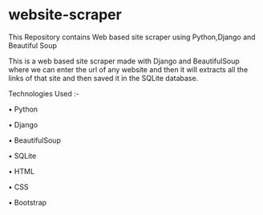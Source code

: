 # website-scraper
This Repository contains Web based site scraper using Python,Django and Beautiful Soup

This is a web based site scraper made with Django and BeautifulSoup where we can enter the url of any website and then it will extracts all the links of that site and then saved it in the SQLite database.

Technologies Used :-

• Python

• Django

• BeautifulSoup

• SQLite

• HTML

• CSS

• Bootstrap
